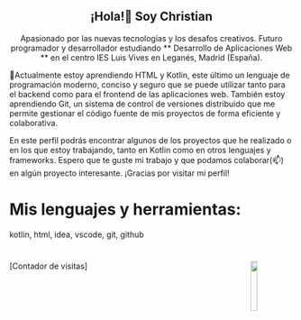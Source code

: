 <h2 align="center">¡Hola!👋 Soy Christian</h2>
<p align="center">
Apasionado por las nuevas tecnologías y los desafos creativos.
Futuro programador y desarrollador estudiando ** Desarrollo de Aplicaciones Web ** en el centro IES Luis Vives en Leganés, Madrid (España). 
</p>

🌱Actualmente estoy aprendiendo HTML y Kotlin, este último un lenguaje de programación moderno, conciso y seguro que se puede utilizar tanto para el backend como para el frontend de las aplicaciones web. También estoy aprendiendo Git, un sistema de control de versiones distribuido que me permite gestionar el código fuente de mis proyectos de forma eficiente y colaborativa.

En este perfil podrás encontrar algunos de los proyectos que he realizado o en los que estoy trabajando, tanto en Kotlin como en otros lenguajes y frameworks.
Espero que te guste mi trabajo y que podamos colaborar(📫) en algún proyecto interesante. ¡Gracias por visitar mi perfil!

# Mis lenguajes y herramientas:
kotlin, html, idea, vscode, git, github

# <img src="./images/octogato.png" width=15% align=right />

[Contador de visitas]
